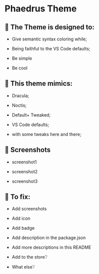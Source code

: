 # Phaedrus Theme

## 📃 The Theme is designed to:
- Give semantic syntax coloring while;

- Being faithful to the VS Code defaults;

- Be simple

- Be cool


## 🦜 This theme mimics: 

- Dracula;

- Noctis;

- Default+ Tweaked;

- VS Code defaults;

- with some tweaks here and there;


## 🌅 Screenshots

- screenshot1

- screenshot2

- screenshot3


## 📢 To fix:

- Add screenshots

- Add icon

- Add badge

- Add description in the package.json

- Add more descriptions in this README

- Add to the store❔

- What else❔
